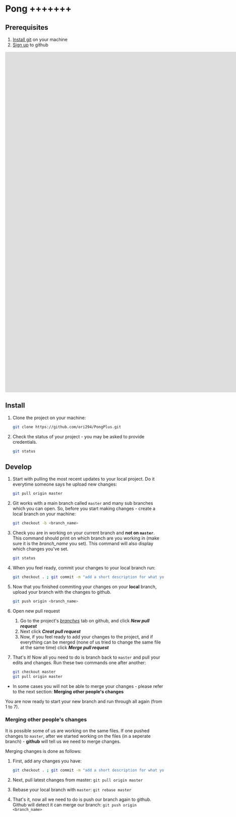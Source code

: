 # Pong +++++++

## Prerequisites

1. [Install git](https://git-scm.com/download/) on your machine
2. [Sign up](http://www.github.com) to github


<iframe src="https://i.simmer.io/@ori294/pongplusplus" style="width:1920px;height:1080px;border:0"></iframe>

## Install

1. Clone the project on your machine:

    ```bash
    git clone https://github.com/ori294/PongPlus.git
    ```

2. Check the status of your project - you may be asked to provide credentials.

    ```bash
    git status
    ```

## Develop

1. Start with pulling the most recent updates to your local project. Do it everytime someone says he upload new changes:

    ```bash
    git pull origin master
    ```

2. Git works with a main branch called `master` and many sub branches which you can open. So, before you start making changes - create a local branch on your machine:

    ```bash
    git checkout -b <branch_name>
    ```

3. Check you are in working on your current branch and **not on `master`**. This command should print on which branch are you working in (make sure it is the *branch_name* you set). This command will also display which changes you've set.

    ```bash
    git status
    ```

4. When you feel ready, commit your changes to your local branch run:

    ```bash
    git checkout . ; git commit -m "add a short description for what you've done"
    ```

5. Now that you finished commiting your changes on your **local** branch, upload your branch with the changes to github.

    ```bash
    git push origin <branch_name>
    ```

6. Open new pull request
   1. Go to the project's [_branches_](https://github.com/ori294/PongPlus/branches) tab on github, and click **_New pull request_**
   2. Next click **_Creat pull request_**
   3. Now, if you feel ready to add your changes to the project, and if everything can be merged (none of us tried to change the same file at the same time) click **_Merge pull request_**

7. That's it! Now all you need to do is branch back to `master` and pull your edits and changes. Run these two commands one after another:

    ```bash
    git checkout master
    git pull origin master
    ```

* In some cases you will not be able to merge your changes - please refer to the next section: **Merging other people's changes**

You are now ready to start your new branch and run through all again (from 1 to 7).

### Merging other people's changes

It is possible some of us are working on the same files. If one pushed changes to `master`, after we started working on the files (in a seperate branch) - **github** will tell us we need to merge changes.

Merging changes is done as follows:

1. First, add any changes you have:

    ```bash
    git checkout . ; git commit -m "add a short description for what you've done"
    ```

2. Next, pull latest changes from master: `git pull origin master`
3. Rebase your local branch with `master`: `git rebase master`
4. That's it, now all we need to do is push our branch again to github. Github will detect it can merge our branch: `git push origin <branch_name>`

